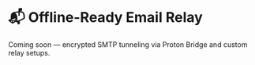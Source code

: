 # 📬 Offline-Ready Email Relay

Coming soon — encrypted SMTP tunneling via Proton Bridge and custom relay setups.
